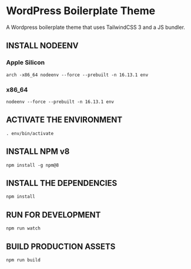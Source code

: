 # WordPress Boilerplate Theme

A Wordpress boilerplate theme that uses TailwindCSS 3 and a JS bundler.

## INSTALL NODEENV

### Apple Silicon

    arch -x86_64 nodeenv --force --prebuilt -n 16.13.1 env

### x86_64

    nodeenv --force --prebuilt -n 16.13.1 env

## ACTIVATE THE ENVIRONMENT

    . env/bin/activate

## INSTALL NPM v8

    npm install -g npm@8

## INSTALL THE DEPENDENCIES

    npm install

## RUN FOR DEVELOPMENT

    npm run watch

## BUILD PRODUCTION ASSETS

    npm run build
